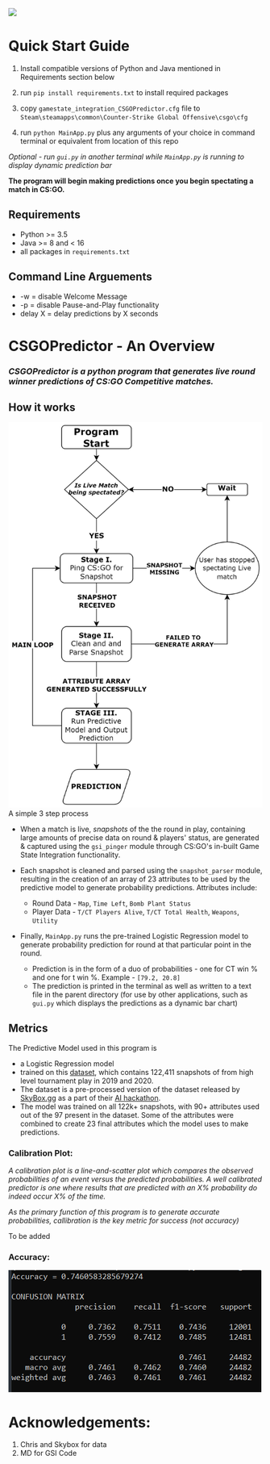 ![](https://github.com/d-roho/CSGOPredictor/blob/main/READMEDocs/Intro.gif)

# Quick Start Guide

1. Install compatible versions of Python and Java mentioned in Requirements section below
2. run `pip install requirements.txt` to install required packages
3. copy `gamestate_integration_CSGOPredictor.cfg` file to `Steam\steamapps\common\Counter-Strike Global Offensive\csgo\cfg`

4. run `python MainApp.py` plus any arguments of your choice in command terminal or equivalent from location of this repo

_Optional - run `gui.py` in another terminal while `MainApp.py` is running to display dynamic prediction bar_

**The program will begin making predictions once you begin spectating a match in CS:GO.**

## Requirements
* Python >= 3.5
* Java >= 8 and < 16
* all packages in `requirements.txt`

## Command Line Arguements

* -w = disable Welcome Message
* -p = disable Pause-and-Play functionality
* delay X = delay predictions by X seconds

# CSGOPredictor - An Overview

### ***CSGOPredictor is a python program that generates live round winner predictions of CS:GO Competitive matches.***

## How it works
![Workflow](https://github.com/d-roho/CSGOPredictor/blob/main/READMEDocs/workflow.png)
A simple 3 step process

* When a match is live, *snapshots* of the the round in play, containing large amounts of precise data on round & players' status, are generated & captured using the `gsi_pinger` module through CS:GO's in-built Game State Integration functionality.

* Each snapshot is cleaned and parsed using the `snapshot_parser` module, resulting in the creation of an array of 23 attributes to be used by the predictive model to generate probability predictions. Attributes include:
  * Round Data - `Map`, `Time Left`, `Bomb Plant Status`
  * Player Data - `T/CT Players Alive`, `T/CT Total Health`, `Weapons`, `Utility`

* Finally, `MainApp.py` runs the pre-trained Logistic Regression model to generate probability prediction for round at that particular point in the round.
  * Prediction is in the form of a duo of probabilities - one for CT win % and one for t win %. Example - `[79.2, 20.8]`
  * The prediction is printed in the terminal as well as written to a text file in the parent directory (for use by other applications, such as `gui.py` which displays the predictions as a dynamic bar chart)

## Metrics

The Predictive Model used in this program is
* a Logistic Regression model
* trained on this [dataset](https://www.kaggle.com/datasets/christianlillelund/csgo-round-winner-classification), which contains 122,411 snapshots of from high level tournament play in 2019 and 2020.
 * The dataset is a pre-processed version of the dataset released by [SkyBox.gg](skybox.gg) as a part of their [AI hackathon](https://skybox.gg/blog/csgo-predictions-showcased-at-blast-premier).
* The model was trained on all 122k+ snapshots, with 90+ attributes used out of the 97 present in the dataset. Some of the attributes were combined to create 23 final attributes which the model uses to make predictions.

### Calibration Plot:
_A calibration plot is a line-and-scatter plot which compares the observed probabilities of an event
versus the predicted probabilities. A well calibrated predictor is one where results that are
predicted with an X% probability do indeed occur X% of the time._

*As the primary function of this program is to generate accurate probabilities, callibration is the key metric for success (not accuracy)* 

To be added

### Accuracy:

![Confusion Matrix](https://github.com/d-roho/CSGOPredictor/blob/main/READMEDocs/ConfusionMatrix.png)



# Acknowledgements:

1. Chris and Skybox for data
2. MD for GSI Code
